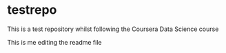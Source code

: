 # testrepo
This is a test repository whilst following the Coursera Data Science course

This is me editing the readme file
